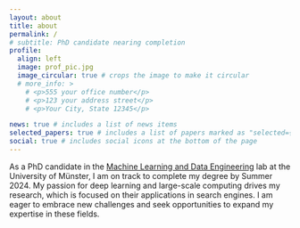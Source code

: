 ```yaml
---
layout: about
title: about
permalink: /
# subtitle: PhD candidate nearing completion
profile:
  align: left
  image: prof_pic.jpg
  image_circular: true # crops the image to make it circular
  # more_info: >
    # <p>555 your office number</p>
    # <p>123 your address street</p>
    # <p>Your City, State 12345</p>

news: true # includes a list of news items
selected_papers: true # includes a list of papers marked as "selected={true}"
social: true # includes social icons at the bottom of the page
---
```

As a PhD candidate in the [Machine Learning and Data Engineering](https://www.wi.uni-muenster.de/department/dasc) lab at the University of Münster, I am on track to complete my degree by Summer 2024. My passion for deep learning and large-scale computing drives my research, which is focused on their applications in search engines. I am eager to embrace new challenges and seek opportunities to expand my expertise in these fields. 
<!-- I am PhD candidate at the [Machine Learning and Data Engineering](https://www.wi.uni-muenster.de/department/dasc) lab at the University of Münster and on track to complete my degree by Summer 2024. With a passion for machine learning and large-scale computing, my research is currently centered on their applications in search engines. Eager to embrace new challenges, I am actively seeking opportunities that will expand my expertise and skill set in these fields. -->

<!-- Write your biography here. Tell the world about yourself. Link to your favorite [subreddit](http://reddit.com). You can put a picture in, too. The code is already in, just name your picture `prof_pic.jpg` and put it in the `img/` folder.

Put your address / P.O. box / other info right below your picture. You can also disable any of these elements by editing `profile` property of the YAML header of your `_pages/about.md`. Edit `_bibliography/papers.bib` and Jekyll will render your [publications page](/al-folio/publications/) automatically.

Link to your social media connections, too. This theme is set up to use [Font Awesome icons](https://fontawesome.com/) and [Academicons](https://jpswalsh.github.io/academicons/), like the ones below. Add your Facebook, Twitter, LinkedIn, Google Scholar, or just disable all of them. -->
